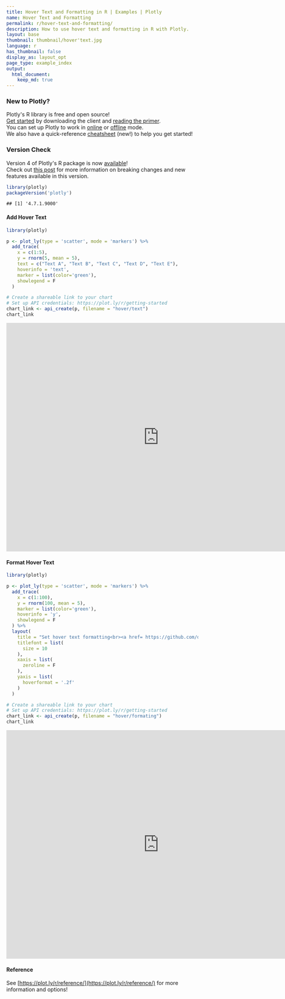 ```yaml
---
title: Hover Text and Formatting in R | Examples | Plotly
name: Hover Text and Formatting
permalink: r/hover-text-and-formatting/
description: How to use hover text and formatting in R with Plotly.
layout: base
thumbnail: thumbnail/hover'text.jpg
language: r
has_thumbnail: false
display_as: layout_opt
page_type: example_index
output:
  html_document:
    keep_md: true
---
```




### New to Plotly?

Plotly's R library is free and open source!<br>
[Get started](https://plot.ly/r/getting-started/) by downloading the client and [reading the primer](https://plot.ly/r/getting-started/).<br>
You can set up Plotly to work in [online](https://plot.ly/r/getting-started/#hosting-graphs-in-your-online-plotly-account) or [offline](https://plot.ly/r/offline/) mode.<br>
We also have a quick-reference [cheatsheet](https://images.plot.ly/plotly-documentation/images/r_cheat_sheet.pdf) (new!) to help you get started!

### Version Check

Version 4 of Plotly's R package is now [available](https://plot.ly/r/getting-started/#installation)!<br>
Check out [this post](http://moderndata.plot.ly/upgrading-to-plotly-4-0-and-above/) for more information on breaking changes and new features available in this version.


```r
library(plotly)
packageVersion('plotly')
```

```
## [1] '4.7.1.9000'
```

#### Add Hover Text


```r
library(plotly)

p <- plot_ly(type = 'scatter', mode = 'markers') %>%
  add_trace(
    x = c(1:5), 
    y = rnorm(5, mean = 5),
    text = c("Text A", "Text B", "Text C", "Text D", "Text E"),
    hoverinfo = 'text',
    marker = list(color='green'),
    showlegend = F
  )

# Create a shareable link to your chart
# Set up API credentials: https://plot.ly/r/getting-started
chart_link <- api_create(p, filename = "hover/text")
chart_link
```

<iframe src="https://plot.ly/~RPlotBot/5226.embed" width="800" height="600" id="igraph" scrolling="no" seamless="seamless" frameBorder="0"> </iframe>

#### Format Hover Text 


```r
library(plotly)

p <- plot_ly(type = 'scatter', mode = 'markers') %>%
  add_trace(
    x = c(1:100), 
    y = rnorm(100, mean = 5), 
    marker = list(color='green'),
    hoverinfo = 'y',
    showlegend = F
  ) %>%
  layout(
    title = "Set hover text formatting<br><a href= https://github.com/d3/d3-time-format/blob/master/README.md#locale_format>https://github.com/d3/d3-time-format/blob/master/README.md#locale_format</a>",
    titlefont = list(
      size = 10
    ),
    xaxis = list(
      zeroline = F
    ),
    yaxis = list(
      hoverformat = '.2f'
    )
  )

# Create a shareable link to your chart
# Set up API credentials: https://plot.ly/r/getting-started
chart_link <- api_create(p, filename = "hover/formating")
chart_link
```

<iframe src="https://plot.ly/~RPlotBot/5228.embed" width="800" height="600" id="igraph" scrolling="no" seamless="seamless" frameBorder="0"> </iframe>

#### Reference

See [https://plot.ly/r/reference/](https://plot.ly/r/reference/) for more information and options!
